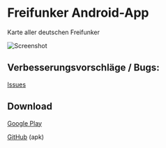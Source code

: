 # Freifunker Android-App

Karte aller deutschen Freifunker

![Screenshot](https://lh3.googleusercontent.com/IE6c3VhzmR4ipY5UZk-TyR7COKnlse4VC2sWtF87GM0YkbSVoMwzHQF31XL8W96i4aQ=h400)

## Verbesserungsvorschläge / Bugs:
[Issues](https://github.com/AppWerft/Freifunker/issues)

## Download

[Google Play](https://play.google.com/store/apps/details?id=de.appwerft.freifunker) 

[GitHub](https://github.com/AppWerft/Freifunker/blob/master/Freifunk.apk?raw=true) (apk)
